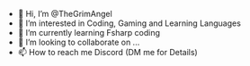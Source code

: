 - 👋 Hi, I’m @TheGrimAngel
- 👀 I’m interested in Coding, Gaming and Learning Languages
- 🌱 I’m currently learning Fsharp coding
- 💞️ I’m looking to collaborate on ...
- 📫 How to reach me Discord (DM me for Details) 

<!---
TheGrimAngel/TheGrimAngel is a ✨ special ✨ repository because its `README.md` (this file) appears on your GitHub profile.
You can click the Preview link to take a look at your changes.
--->
